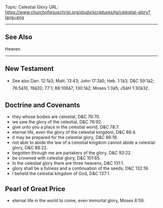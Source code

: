 Topic: Celestial Glory
URL: https://www.churchofjesuschrist.org/study/scriptures/tg/celestial-glory?lang=eng

---

## See Also

Heaven

---

## New Testament

- See also Dan. 12:1â3; Matt. 13:43; John 17:3â5; Heb. 1:1â3; D&C 59:1â2; 76:5â10, 19â20; 77:1; 88:106â7; 130:1â2; Moses 1:3â5; JSâH 1:30â32.

## Doctrine and Covenants

- they whose bodies are celestial, D&C 76:70.
- we saw the glory of the celestial, D&C 76:92.
- give unto you a place in the celestial world, D&C 78:7.
- eternal life, even the glory of the celestial kingdom, D&C 88:4.
- it may be prepared for the celestial glory, D&C 88:18.
- not able to abide the law of a celestial kingdom cannot abide a celestial glory, D&C 88:22.
- begotten through me are partakers of the glory, D&C 93:22.
- be crowned with celestial glory, D&C 101:65.
- In the celestial glory there are three heavens, D&C 131:1.
- glory shall be a fulness and a continuation of the seeds, D&C 132:19.
- I beheld the celestial kingdom of God, D&C 137:1.

## Pearl of Great Price

- eternal life in the world to come, even immortal glory, Moses 6:59.

